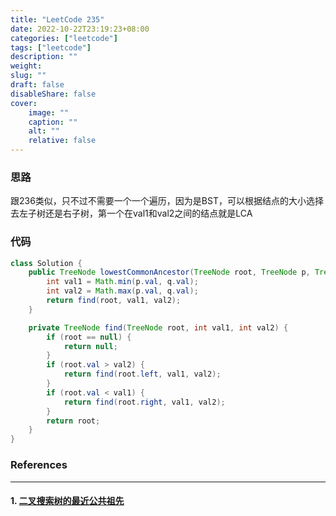 ```yaml
---
title: "LeetCode 235"
date: 2022-10-22T23:19:23+08:00
categories: ["leetcode"]
tags: ["leetcode"]
description: ""
weight:
slug: ""
draft: false
disableShare: false
cover:
    image: ""
    caption: ""
    alt: ""
    relative: false
---
```


### 思路

跟236类似，只不过不需要一个一个遍历，因为是BST，可以根据结点的大小选择去左子树还是右子树，第一个在val1和val2之间的结点就是LCA

### 代码

```java
class Solution {
    public TreeNode lowestCommonAncestor(TreeNode root, TreeNode p, TreeNode q) {
        int val1 = Math.min(p.val, q.val);
        int val2 = Math.max(p.val, q.val);
        return find(root, val1, val2);
    }

    private TreeNode find(TreeNode root, int val1, int val2) {
        if (root == null) {
            return null;
        }
        if (root.val > val2) {
            return find(root.left, val1, val2);
        }
        if (root.val < val1) {
            return find(root.right, val1, val2);
        }
        return root;
    }
}
```

### References

---

#### 1. [二叉搜索树的最近公共祖先](https://leetcode.cn/problems/lowest-common-ancestor-of-a-binary-search-tree/)
